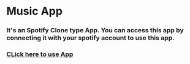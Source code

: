 # Music App

### It's an Spotify Clone type App. You can access this app by connecting it with your spotify account to use this app.


### [CLick here to use App](https://music-app-bytewise.netlify.app/)
